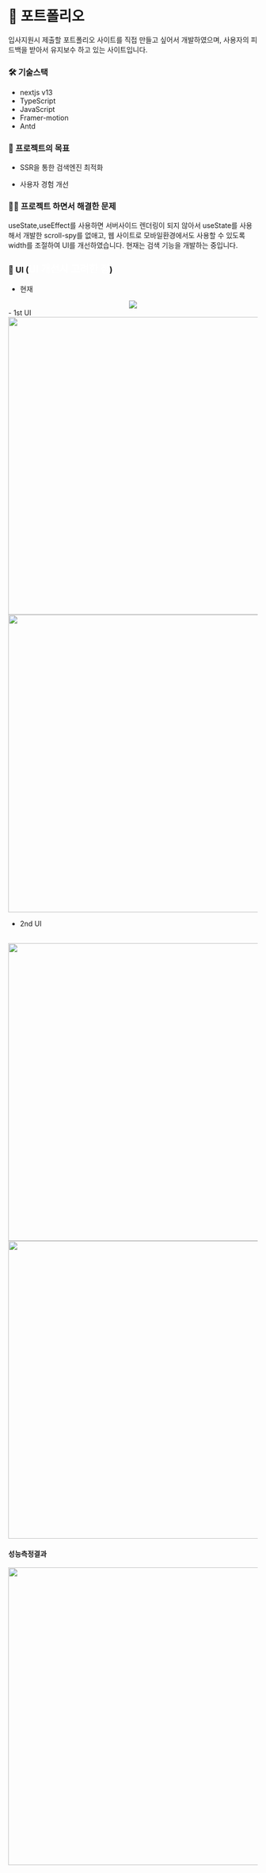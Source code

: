 # 🙌 포트폴리오

입사지원시 제출할 포트폴리오 사이트를 직접 만들고 싶어서 개발하였으며, 사용자의 피드백을 받아서 유지보수 하고 있는 사이트입니다.

### 🛠 기술스택 

- nextjs v13
- TypeScript
- JavaScript
- Framer-motion
- Antd

### 🚩 프로젝트의 목표

- SSR을 통한 검색엔진 최적화

- 사용자 경험 개선

### 🙆‍♀️ 프로젝트 하면서 해결한 문제

useState,useEffect를 사용하면 서버사이드 렌더링이 되지 않아서 useState를 사용해서 개발한 scroll-spy를 없애고, 웹 사이트로 모바일환경에서도 사용할 수 있도록 width를 조절하여 UI를 개선하였습니다.
현재는 검색 기능을 개발하는 중입니다.

### 🎨 UI (<a href="https://parkgain.tistory.com/55#https://www.parkgaini.com/_(%EC%A0%9C_%ED%8F%AC%ED%8A%B8%ED%8F%B4%EB%A6%AC%EC%98%A4_%EC%82%AC%EC%9D%B4%ED%8A%B8%EC%9E%85%EB%8B%88%EB%8B%A4.)" style="text-decoration : none; font-size:20px; color : white;">UI 개선시 고려한 점</a>)

- 현재
<div align="center">
<img src="https://user-images.githubusercontent.com/84880886/235331760-31a8f65f-395f-445f-86d6-ed7cf7486a97.gif"/>
</div>
- 1st UI
<br/>
<div align="center">
<img src="https://user-images.githubusercontent.com/84880886/222048556-73d47abf-3690-4d09-ba77-14e40c269dc1.jpg" width="600"/>
<img src="https://user-images.githubusercontent.com/84880886/222048563-bc1e1e01-543e-464e-822f-b378257f8b5c.jpg" width="600"/>
</div>

- 2nd UI
<br/>
<div align="center">
<img src="https://user-images.githubusercontent.com/84880886/226880887-db25ab91-8266-4591-a240-39e40c66b956.jpg" width="600"/>
<img src="https://user-images.githubusercontent.com/84880886/235331727-85309043-13cb-441f-93e6-f5258bec9986.jpg" width="600"/>
</div>



#### 성능측정결과
<div align="center">
<img src="https://user-images.githubusercontent.com/84880886/229675344-5a47d153-cd48-460a-9f3d-d8f06b15a66d.jpg" width="600"/>
</div>
